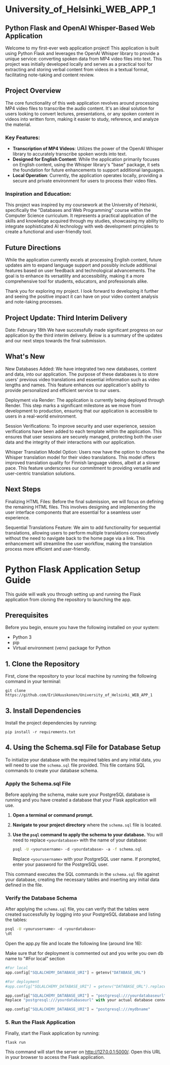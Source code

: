 # University_of_Helsinki_WEB_APP_1

## Python Flask and OpenAI Whisper-Based Web Application

Welcome to my first-ever web application project! This application is built using Python Flask and leverages the OpenAI Whisper library to provide a unique service: converting spoken data from MP4 video files into text. This project was initially developed locally and serves as a practical tool for extracting and storing verbal content from videos in a textual format, facilitating note-taking and content review.

## Project Overview

The core functionality of this web application revolves around processing MP4 video files to transcribe the audio content. It's an ideal solution for users looking to convert lectures, presentations, or any spoken content in videos into written form, making it easier to study, reference, and analyze the material.

### Key Features:

- **Transcription of MP4 Videos**: Utilizes the power of the OpenAI Whisper library to accurately transcribe spoken words into text.
- **Designed for English Content**: While the application primarily focuses on English content, using the Whisper library's "base" package, it sets the foundation for future enhancements to support additional languages.
- **Local Operation**: Currently, the application operates locally, providing a secure and private environment for users to process their video files.

### Inspiration and Education:

This project was inspired by my coursework at the University of Helsinki, specifically the "Databases and Web Programming" course within the Computer Science curriculum. It represents a practical application of the skills and knowledge acquired through my studies, showcasing my ability to integrate sophisticated AI technology with web development principles to create a functional and user-friendly tool.

## Future Directions

While the application currently excels at processing English content, future updates aim to expand language support and possibly include additional features based on user feedback and technological advancements. The goal is to enhance its versatility and accessibility, making it a more comprehensive tool for students, educators, and professionals alike.

Thank you for exploring my project. I look forward to developing it further and seeing the positive impact it can have on your video content analysis and note-taking processes.

## Project Update: Third Interim Delivery
Date: February 18th
We have successfully made significant progress on our application by the third interim delivery. Below is a summary of the updates and our next steps towards the final submission.

## What's New
New Databases Added: We have integrated two new databases, content and data, into our application. The purpose of these databases is to store users' previous video translations and essential information such as video lengths and names. This feature enhances our application's ability to provide personalized and efficient service to our users.

Deployment via Render: The application is currently being deployed through Render. This step marks a significant milestone as we move from development to production, ensuring that our application is accessible to users in a real-world environment.

Session Verifications: To improve security and user experience, session verifications have been added to each template within the application. This ensures that user sessions are securely managed, protecting both the user data and the integrity of their interactions with our application.

Whisper Translation Model Option: Users now have the option to choose the Whisper translation model for their video translations. This model offers improved translation quality for Finnish language videos, albeit at a slower pace. This feature underscores our commitment to providing versatile and user-centric translation solutions.

## Next Steps
Finalizing HTML Files: Before the final submission, we will focus on defining the remaining HTML files. This involves designing and implementing the user interface components that are essential for a seamless user experience.

Sequential Translations Feature: We aim to add functionality for sequential translations, allowing users to perform multiple translations consecutively without the need to navigate back to the home page via a link. This enhancement will streamline the user workflow, making the translation process more efficient and user-friendly.

# Python Flask Application Setup Guide

This guide will walk you through setting up and running the Flask application from cloning the repository to launching the app.

## Prerequisites

Before you begin, ensure you have the following installed on your system:
- Python 3
- pip
- Virtual environment (venv) package for Python

## 1. Clone the Repository

First, clone the repository to your local machine by running the following command in your terminal:

```
git clone https://github.com/ErikHuuskonen/University_of_Helsinki_WEB_APP_1
```

## 3. Install Dependencies

Install the project dependencies by running:

```
pip install -r requirements.txt
```

##  4. Using the Schema.sql File for Database Setup

To initialize your database with the required tables and any initial data, you will need to use the `schema.sql` file provided. This file contains SQL commands to create your database schema.

### Apply the Schema.sql File

Before applying the schema, make sure your PostgreSQL database is running and you have created a database that your Flask application will use.

1. **Open a terminal or command prompt.**
2. **Navigate to your project directory** where the `schema.sql` file is located.
3. **Use the `psql` command to apply the schema to your database.** You will need to replace `<yourdatabase>` with the name of your database:

    ```bash
    psql -U <yourusername> -d <yourdatabase> -a -f schema.sql
    ```

    Replace `<yourusername>` with your PostgreSQL user name. If prompted, enter your password for the PostgreSQL user.

This command executes the SQL commands in the `schema.sql` file against your database, creating the necessary tables and inserting any initial data defined in the file.

### Verify the Database Schema

After applying the `schema.sql` file, you can verify that the tables were created successfully by logging into your PostgreSQL database and listing the tables:

```bash
psql -U <yourusername> -d <yourdatabase>
\dt
```

Open the app.py file and locate the following line (around line 16):

Make sure that for deployment is commented out and you write you own db name to "#For local" section

```python
#For local
app.config["SQLALCHEMY_DATABASE_URI"] = getenv("DATABASE_URL")

#For deployment
#app.config["SQLALCHEMY_DATABASE_URI"] = getenv("DATABASE_URL").replace("://", "ql://", 1)
```

```python
app.config["SQLALCHEMY_DATABASE_URI"] = "postgresql:///yourdatabaseurl"
Replace "postgresql:///yourdatabaseurl" with your actual database connection URI. For example:
```

```python
app.config["SQLALCHEMY_DATABASE_URI"] = "postgresql:///mydbname"
```

### 5. Run the Flask Application
Finally, start the Flask application by running:

```
flask run
```

This command will start the server on http://127.0.0.1:5000/. Open this URL in your browser to access the Flask application.

